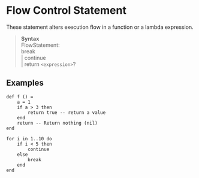 # Flow Control Statement

These statement alters execution flow in a function or a lambda expression.

> **Syntax**  
> FlowStatement:  
> break  
> | continue  
> | return `<expression>`?

## Examples
```diatom
def f () = 
    a = 1
    if a > 3 then
        return true -- return a value
    end
    return -- Return nothing (nil)
end

for i in 1..10 do
    if i < 5 then
        continue
    else 
        break
    end
end

```
